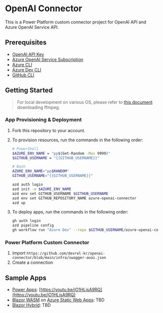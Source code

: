 # OpenAI Connector

This is a Power Platform custom connector project for OpenAI API and Azure OpenAI Service API.


## Prerequisites

- [OpenAI API Key](https://platform.openai.com/account/api-keys)
- [Azure OpenAI Service Subscription](https://aka.ms/oai/access)
- [Azure CLI](https://learn.microsoft.com/cli/azure/what-is-azure-cli?WT.mc_id=dotnet-91706-juyoo)
- [Azure Dev CLI](https://learn.microsoft.com/azure/developer/azure-developer-cli/overview?WT.mc_id=dotnet-91706-juyoo)
- [GitHub CLI](https://cli.github.com)


## Getting Started

> For local development on various OS, please refer to [this document](./tools/README.md) downloading ffmpeg.

### App Provisioning & Deployment

1. Fork this repository to your account.
1. To provision resources, run the commands in the following order:

   ```bash
   # PowerShell
   $AZURE_ENV_NAME = "pp$(Get-Random -Max 9999)"
   $GITHUB_USERNAME = "{{GITHUB_USERNAME}}"

   # Bash
   AZURE_ENV_NAME="pp$RANDOM"
   GITHUB_USERNAME="{{GITHUB_USERNAME}}"
   ```

   ```bash
   azd auth login
   azd init -e $AZURE_ENV_NAME
   azd env set GITHUB_USERNAME $GITHUB_USERNAME
   azd env set GITHUB_REPOSITORY_NAME azure-openai-connector
   azd up
   ```

1. To deploy apps, run the commands in the following order:

   ```bash
   gh auth login
   azd pipeline config
   gh workflow run "Azure Dev" --repo $GITHUB_USERNAME/azure-openai-connector
   ```


### Power Platform Custom Connector

1. Import `https://github.com/devrel-kr/openai-connector/blob/main/infra/swagger-aoai.json`
1. Create a connection


## Sample Apps

- [Power Apps](https://learn.microsoft.com/power-apps/powerapps-overview?WT.mc_id=dotnet-91706-juyoo): [https://youtu.be/jO1HLjsA9RQ](https://youtu.be/jO1HLjsA9RQ)
- [Blazor WASM](https://learn.microsoft.com/aspnet/core/blazor/hosting-models?WT.mc_id=dotnet-91706-juyoo#blazor-webassembly) on [Azure Static Web Apps](https://learn.microsoft.com/azure/static-web-apps/overview?WT.mc_id=dotnet-91706-juyoo): TBD
- [Blazor Hybrid](https://learn.microsoft.com/aspnet/core/blazor/hybrid/?WT.mc_id=dotnet-91706-juyoo): TBD
